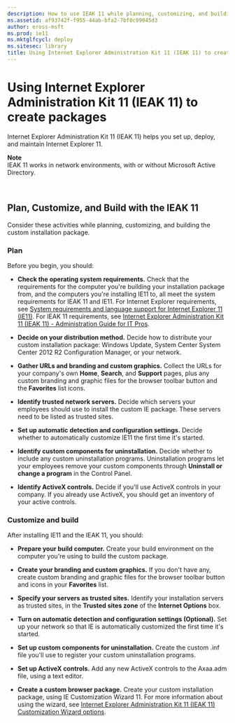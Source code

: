 ```yaml
---
description: How to use IEAK 11 while planning, customizing, and building the custom installation package.
ms.assetid: af93742f-f955-44ab-bfa2-7bf0c99045d3
author: eross-msft
ms.prod: ie11
ms.mktglfcycl: deploy
ms.sitesec: library
title: Using Internet Explorer Administration Kit 11 (IEAK 11) to create packages (Internet Explorer 11 for IT Pros)
---
```


# Using Internet Explorer Administration Kit 11 (IEAK 11) to create packages
Internet Explorer Administration Kit 11 (IEAK 11) helps you set up, deploy, and maintain Internet Explorer 11.

**Note**<br>IEAK 11 works in network environments, with or without Microsoft Active Directory.

 

## Plan, Customize, and Build with the IEAK 11
Consider these activities while planning, customizing, and building the custom installation package.

### Plan
Before you begin, you should:

-   **Check the operating system requirements.** Check that the requirements for the computer you're building your installation package from, and the computers you're installing IE11 to, all meet the system requirements for IEAK 11 and IE11. For Internet Explorer requirements, see [System requirements and language support for Internet Explorer 11 (IE11)](system-requirements-and-language-support-for-ie11.md). For IEAK 11 requirements, see [Internet Explorer Administration Kit 11 (IEAK 11) - Administration Guide for IT Pros](../ie11-ieak/index.md).

-   **Decide on your distribution method.** Decide how to distribute your custom installation package: Windows Update, System Center System Center 2012 R2 Configuration Manager, or your network.

-   **Gather URLs and branding and custom graphics.** Collect the URLs for your company's own **Home**, **Search**, and **Support** pages, plus any custom branding and graphic files for the browser toolbar button and the **Favorites** list icons.

-   **Identify trusted network servers.** Decide which servers your employees should use to install the custom IE package. These servers need to be listed as trusted sites.

-   **Set up automatic detection and configuration settings.** Decide whether to automatically customize IE11 the first time it's started.

-   **Identify custom components for uninstallation.** Decide whether to include any custom uninstallation programs. Uninstallation programs let your employees remove your custom components through **Uninstall or change a program** in the Control Panel.

-   **Identify ActiveX controls.** Decide if you'll use ActiveX controls in your company. If you already use ActiveX, you should get an inventory of your active controls.

### Customize and build
After installing IE11 and the IEAK 11, you should:

-   **Prepare your build computer.** Create your build environment on the computer you're using to build the custom package.

-   **Create your branding and custom graphics.** If you don't have any, create custom branding and graphic files for the browser toolbar button and icons in your **Favorites** list.

-   **Specify your servers as trusted sites.** Identify your installation servers as trusted sites, in the **Trusted sites zone** of the **Internet Options** box.

-   **Turn on automatic detection and configuration settings (Optional).** Set up your network so that IE is automatically customized the first time it's started.

-   **Set up custom components for uninstallation.** Create the custom .inf file you'll use to register your custom uninstallation programs.

-   **Set up ActiveX controls.** Add any new ActiveX controls to the Axaa.adm file, using a text editor.

-   **Create a custom browser package.** Create your custom installation package, using IE Customization Wizard 11. For more information about using the wizard, see [Internet Explorer Administration Kit 11 (IEAK 11) Customization Wizard options](../ie11-ieak/ieak11-wizard-custom-options.md).

 

 



